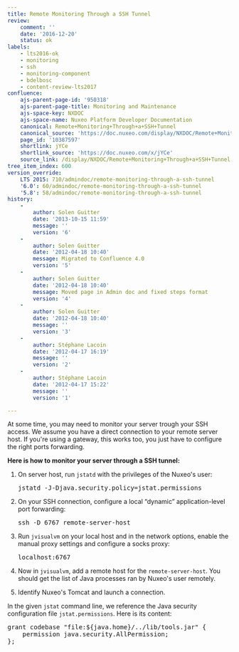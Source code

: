 ```yaml
---
title: Remote Monitoring Through a SSH Tunnel
review:
    comment: ''
    date: '2016-12-20'
    status: ok
labels:
    - lts2016-ok
    - monitoring
    - ssh
    - monitoring-component
    - bdelbosc
    - content-review-lts2017
confluence:
    ajs-parent-page-id: '950318'
    ajs-parent-page-title: Monitoring and Maintenance
    ajs-space-key: NXDOC
    ajs-space-name: Nuxeo Platform Developer Documentation
    canonical: Remote+Monitoring+Through+a+SSH+Tunnel
    canonical_source: 'https://doc.nuxeo.com/display/NXDOC/Remote+Monitoring+Through+a+SSH+Tunnel'
    page_id: '10387597'
    shortlink: jYCe
    shortlink_source: 'https://doc.nuxeo.com/x/jYCe'
    source_link: /display/NXDOC/Remote+Monitoring+Through+a+SSH+Tunnel
tree_item_index: 600
version_override:
    LTS 2015: 710/admindoc/remote-monitoring-through-a-ssh-tunnel
    '6.0': 60/admindoc/remote-monitoring-through-a-ssh-tunnel
    '5.8': 58/admindoc/remote-monitoring-through-a-ssh-tunnel
history:
    -
        author: Solen Guitter
        date: '2013-10-15 11:59'
        message: ''
        version: '6'
    -
        author: Solen Guitter
        date: '2012-04-18 10:40'
        message: Migrated to Confluence 4.0
        version: '5'
    -
        author: Solen Guitter
        date: '2012-04-18 10:40'
        message: Moved page in Admin doc and fixed steps format
        version: '4'
    -
        author: Solen Guitter
        date: '2012-04-18 10:40'
        message: ''
        version: '3'
    -
        author: Stéphane Lacoin
        date: '2012-04-17 16:19'
        message: ''
        version: '2'
    -
        author: Stéphane Lacoin
        date: '2012-04-17 15:22'
        message: ''
        version: '1'

---
```

At some time, you may need to monitor your server trough your SSH access. We assume you have a direct connection to your remote server host. If you're using a gateway, this works too, you just have to configure the right ports forwarding.

**Here is how to monitor your server through a SSH tunnel:**

1.  On server host, run `jstatd` with the privileges of the Nuxeo's user:

    <pre>jstatd -J-Djava.security.policy=jstat.permissions
    </pre>

2.  On your SSH connection, configure a local &ldquo;dynamic&rdquo; application-level port forwarding:

    <pre>ssh -D 6767 remote-server-host
    </pre>

3.  Run `jvisualvm` on your local host and in the network options, enable the manual proxy settings and configure a socks proxy:

    <pre>localhost:6767</pre>

4.  Now in `jvisualvm`, add a remote host for the `remote-server-host`.
    You should get the list of Java processes ran by Nuxeo's user remotely.
5.  Identify Nuxeo's Tomcat and launch a connection.

In the given `jstat` command line, we reference the Java security configuration file `jstat.permissions`. Here is its content:

<pre>grant codebase "file:${java.home}/../lib/tools.jar" {
    permission java.security.AllPermission;
};
</pre>

